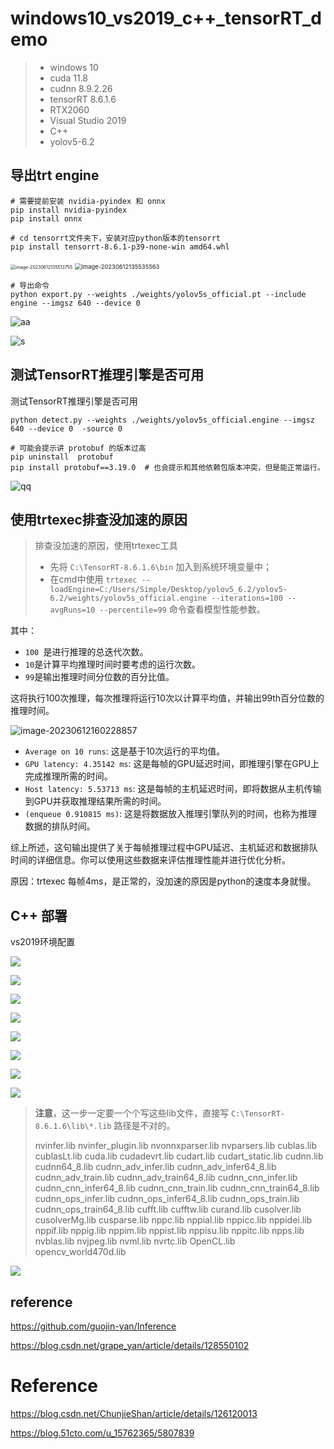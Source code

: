 # windows10_vs2019_c++_tensorRT_demo

>- windows 10
>- cuda 11.8
>- cudnn 8.9.2.26
>- tensorRT 8.6.1.6
>- RTX2060
>- Visual Studio 2019
>- C++
>- yolov5-6.2



## 导出trt engine

```
# 需要提前安装 nvidia-pyindex 和 onnx
pip install nvidia-pyindex
pip install onnx

# cd tensorrt文件夹下，安装对应python版本的tensorrt
pip install tensorrt-8.6.1-p39-none-win amd64.whl  
```

<img src="./assets/image-20230612135513755-1686549314998-1.png" alt="image-20230612135513755" style="zoom:50%;" />

<img src="./assets/image-20230612135535563.png" alt="image-20230612135535563" style="zoom:67%;" />

```
# 导出命令
python export.py --weights ./weights/yolov5s_official.pt --include engine --imgsz 640 --device 0 
```

![aa](./assets/微信图片_20230612140810.png)

![s](./assets/微信图片_20230612140955.jpg)



## 测试TensorRT推理引擎是否可用

测试TensorRT推理引擎是否可用

```
python detect.py --weights ./weights/yolov5s_official.engine --imgsz 640 --device 0  -source 0

# 可能会提示讲 protobuf 的版本过高
pip uninstall  protobuf
pip install protobuf==3.19.0  # 也会提示和其他依赖包版本冲突，但是能正常运行。
```

![qq](./assets/微信图片_20230612150411.png)

## 使用trtexec排查没加速的原因

>排查没加速的原因，使用trtexec工具
>
>- 先将 `C:\TensorRT-8.6.1.6\bin` 加入到系统环境变量中；
>- 在cmd中使用 `trtexec --loadEngine=C:/Users/Simple/Desktop/yolov5_6.2/yolov5-6.2/weights/yolov5s_official.engine --iterations=100 --avgRuns=10 --percentile=99` 命令查看模型性能参数。

其中：

- `100 `是进行推理的总迭代次数。
- `10`是计算平均推理时间时要考虑的运行次数。
- `99`是输出推理时间分位数的百分比值。

这将执行100次推理，每次推理将运行10次以计算平均值，并输出99th百分位数的推理时间。

![image-20230612160228857](./assets/image-20230612160228857.png)

- `Average on 10 runs`: 这是基于10次运行的平均值。
- `GPU latency: 4.35142 ms`: 这是每帧的GPU延迟时间，即推理引擎在GPU上完成推理所需的时间。
- `Host latency: 5.53713 ms`: 这是每帧的主机延迟时间，即将数据从主机传输到GPU并获取推理结果所需的时间。
- `(enqueue 0.910815 ms)`: 这是将数据放入推理引擎队列的时间，也称为推理数据的排队时间。

综上所述，这句输出提供了关于每帧推理过程中GPU延迟、主机延迟和数据排队时间的详细信息。你可以使用这些数据来评估推理性能并进行优化分析。

原因：trtexec 每帧4ms，是正常的，没加速的原因是python的速度本身就慢。

## C++ 部署

vs2019环境配置

![](./assets/0.png)

![](./assets/1.png)

![](./assets/2.png)

![](./assets/3.png)

![](./assets/4.png)

![](./assets/5.png)

![](./assets/6.png)

![](./assets/7.png)

>**注意**，这一步一定要一个个写这些lib文件，直接写 `C:\TensorRT-8.6.1.6\lib\*.lib` 路径是不对的。
>
>nvinfer.lib
>nvinfer_plugin.lib
>nvonnxparser.lib
>nvparsers.lib
>cublas.lib
>cublasLt.lib
>cuda.lib
>cudadevrt.lib
>cudart.lib
>cudart_static.lib
>cudnn.lib
>cudnn64_8.lib
>cudnn_adv_infer.lib
>cudnn_adv_infer64_8.lib
>cudnn_adv_train.lib
>cudnn_adv_train64_8.lib
>cudnn_cnn_infer.lib
>cudnn_cnn_infer64_8.lib
>cudnn_cnn_train.lib
>cudnn_cnn_train64_8.lib
>cudnn_ops_infer.lib
>cudnn_ops_infer64_8.lib
>cudnn_ops_train.lib
>cudnn_ops_train64_8.lib
>cufft.lib
>cufftw.lib
>curand.lib
>cusolver.lib
>cusolverMg.lib
>cusparse.lib
>nppc.lib
>nppial.lib
>nppicc.lib
>nppidei.lib
>nppif.lib
>nppig.lib
>nppim.lib
>nppist.lib
>nppisu.lib
>nppitc.lib
>npps.lib
>nvblas.lib
>nvjpeg.lib
>nvml.lib
>nvrtc.lib
>OpenCL.lib
>opencv_world470d.lib

![](./assets/8.png)

## reference

https://github.com/guojin-yan/Inference

https://blog.csdn.net/grape_yan/article/details/128550102

# Reference

https://blog.csdn.net/ChunjieShan/article/details/126120013

https://blog.51cto.com/u_15762365/5807839

